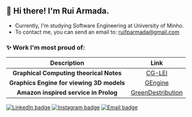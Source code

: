 ## 👋 Hi there! I'm Rui Armada.
- Currently, I'm studying Software Engineering at University of Minho.
- To contact me, you can send an email to: ruifparmada@gmail.com

### ✨ Work I'm most proud of:
| Description | Link |
| :---: | :---: |
| **Graphical Computing theorical Notes** | [CG-LEI](https://wide-joke-855.notion.site/Computa-o-Gr-fica-LEI-534cfe5f113e46298c8de27ebdcf3555) |
| **Graphics Engine for viewing 3D models** | [GEngine](https://github.com/RuiArmada/GEngine) |
| **Amazon inspired service in Prolog** | [GreenDestribution](https://github.com/RuiArmada/LEI/tree/main/LEI/3%20Year/1%20Semester/IA/Green-Distribution) |

[![LinkedIn badge](https://img.shields.io/badge/-RuiArmada-blue?style=flat&logo=linkedin)](https://www.linkedin.com/in/ruiarmada/)
[![Instagram badge](https://img.shields.io/badge/-RuiArmada-purple?style=flat&logo=Instagram&logoColor=white)](https://www.instagram.com/rui_armada98/)
[![Email badge](https://img.shields.io/badge/-RuiArmada-red?style=flat&logo=Gmail&logoColor=white)](mailto:ruifparmada@gmail.com)
